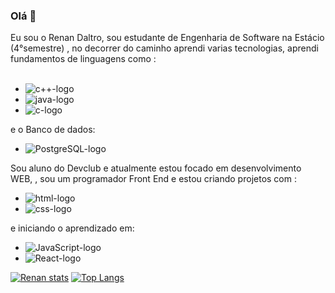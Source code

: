 ### Olá 👋
Eu sou o Renan Daltro, sou estudante de Engenharia de Software na Estácio (4°semestre) , no decorrer do caminho aprendi varias tecnologias, aprendi fundamentos de linguagens como :
<br>
<br>
* <img src="https://img.shields.io/badge/C%2B%2B-00599C?style=for-the-badge&logo=c%2B%2B&logoColor=white" alt="c++-logo" />

* <img src="https://img.shields.io/badge/Java-ED8B00?style=for-the-badge&logo=openjdk&logoColor=white" alt="java-logo" />

* <img src="https://img.shields.io/badge/C-00599C?style=for-the-badge&logo=c&logoColor=white" alt="c-logo" />
  <br>

e o Banco de dados:

* <img src="https://img.shields.io/badge/PostgreSQL-316192?style=for-the-badge&logo=postgresql&logoColor=white" alt="PostgreSQL-logo" />

Sou aluno do Devclub e atualmente estou focado em desenvolvimento WEB, , sou um programador Front End e estou criando projetos com :

* <img src="https://img.shields.io/badge/HTML-239120?style=for-the-badge&logo=html5&logoColor=white" alt="html-logo" />

* <img src="https://img.shields.io/badge/CSS-239120?&style=for-the-badge&logo=css3&logoColor=white" alt="css-logo" />

e iniciando o aprendizado em: 
* <img src="https://img.shields.io/badge/JavaScript-F7DF1E?style=for-the-badge&logo=javascript&logoColor=black" alt="JavaScript-logo" />
* <img src="https://img.shields.io/badge/React-20232A?style=for-the-badge&logo=react&logoColor=61DAFB" alt="React-logo" />

[![Renan stats](https://github-readme-stats.vercel.app/api?username=Daltro-renan)](https://github.com/anuraghazra/github-readme-stats)
[![Top Langs](https://github-readme-stats.vercel.app/api/top-langs/?username=Daltro-renan)](https://github.com/anuraghazra/github-readme-stats)
